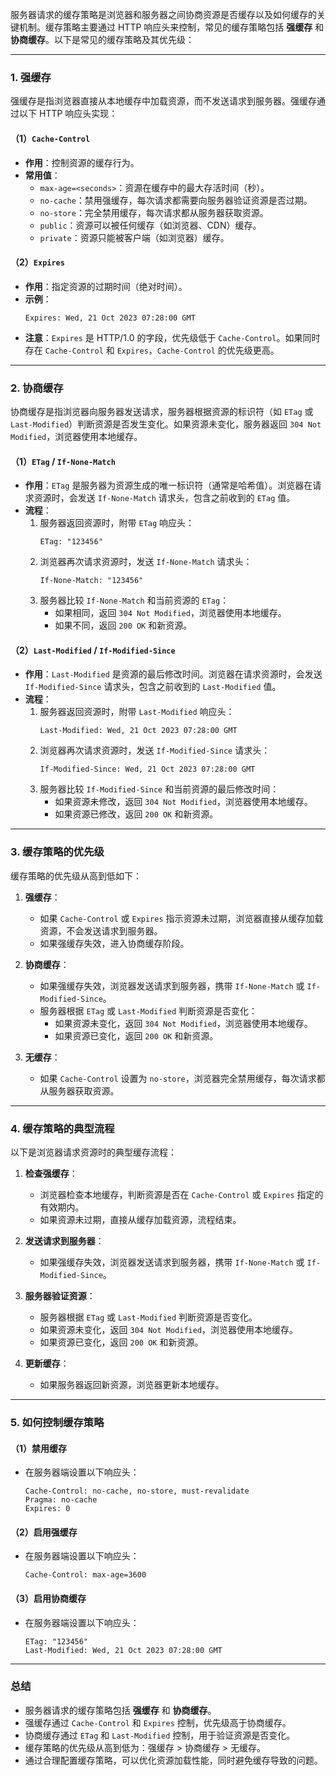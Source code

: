 服务器请求的缓存策略是浏览器和服务器之间协商资源是否缓存以及如何缓存的关键机制。缓存策略主要通过 HTTP 响应头来控制，常见的缓存策略包括 **强缓存** 和 **协商缓存**。以下是常见的缓存策略及其优先级：

---

### **1. 强缓存**
强缓存是指浏览器直接从本地缓存中加载资源，而不发送请求到服务器。强缓存通过以下 HTTP 响应头实现：

#### **（1）`Cache-Control`**
- **作用**：控制资源的缓存行为。
- **常用值**：
  - `max-age=<seconds>`：资源在缓存中的最大存活时间（秒）。
  - `no-cache`：禁用强缓存，每次请求都需要向服务器验证资源是否过期。
  - `no-store`：完全禁用缓存，每次请求都从服务器获取资源。
  - `public`：资源可以被任何缓存（如浏览器、CDN）缓存。
  - `private`：资源只能被客户端（如浏览器）缓存。

#### **（2）`Expires`**
- **作用**：指定资源的过期时间（绝对时间）。
- **示例**：
  ```http
  Expires: Wed, 21 Oct 2023 07:28:00 GMT
  ```
- **注意**：`Expires` 是 HTTP/1.0 的字段，优先级低于 `Cache-Control`。如果同时存在 `Cache-Control` 和 `Expires`，`Cache-Control` 的优先级更高。

---

### **2. 协商缓存**
协商缓存是指浏览器向服务器发送请求，服务器根据资源的标识符（如 `ETag` 或 `Last-Modified`）判断资源是否发生变化。如果资源未变化，服务器返回 `304 Not Modified`，浏览器使用本地缓存。

#### **（1）`ETag` / `If-None-Match`**
- **作用**：`ETag` 是服务器为资源生成的唯一标识符（通常是哈希值）。浏览器在请求资源时，会发送 `If-None-Match` 请求头，包含之前收到的 `ETag` 值。
- **流程**：
  1. 服务器返回资源时，附带 `ETag` 响应头：
     ```http
     ETag: "123456"
     ```
  2. 浏览器再次请求资源时，发送 `If-None-Match` 请求头：
     ```http
     If-None-Match: "123456"
     ```
  3. 服务器比较 `If-None-Match` 和当前资源的 `ETag`：
     - 如果相同，返回 `304 Not Modified`，浏览器使用本地缓存。
     - 如果不同，返回 `200 OK` 和新资源。

#### **（2）`Last-Modified` / `If-Modified-Since`**
- **作用**：`Last-Modified` 是资源的最后修改时间。浏览器在请求资源时，会发送 `If-Modified-Since` 请求头，包含之前收到的 `Last-Modified` 值。
- **流程**：
  1. 服务器返回资源时，附带 `Last-Modified` 响应头：
     ```http
     Last-Modified: Wed, 21 Oct 2023 07:28:00 GMT
     ```
  2. 浏览器再次请求资源时，发送 `If-Modified-Since` 请求头：
     ```http
     If-Modified-Since: Wed, 21 Oct 2023 07:28:00 GMT
     ```
  3. 服务器比较 `If-Modified-Since` 和当前资源的最后修改时间：
     - 如果资源未修改，返回 `304 Not Modified`，浏览器使用本地缓存。
     - 如果资源已修改，返回 `200 OK` 和新资源。

---

### **3. 缓存策略的优先级**
缓存策略的优先级从高到低如下：

1. **强缓存**：
   - 如果 `Cache-Control` 或 `Expires` 指示资源未过期，浏览器直接从缓存加载资源，不会发送请求到服务器。
   - 如果强缓存失效，进入协商缓存阶段。

2. **协商缓存**：
   - 如果强缓存失效，浏览器发送请求到服务器，携带 `If-None-Match` 或 `If-Modified-Since`。
   - 服务器根据 `ETag` 或 `Last-Modified` 判断资源是否变化：
     - 如果资源未变化，返回 `304 Not Modified`，浏览器使用本地缓存。
     - 如果资源已变化，返回 `200 OK` 和新资源。

3. **无缓存**：
   - 如果 `Cache-Control` 设置为 `no-store`，浏览器完全禁用缓存，每次请求都从服务器获取资源。

---

### **4. 缓存策略的典型流程**
以下是浏览器请求资源时的典型缓存流程：

1. **检查强缓存**：
   - 浏览器检查本地缓存，判断资源是否在 `Cache-Control` 或 `Expires` 指定的有效期内。
   - 如果资源未过期，直接从缓存加载资源，流程结束。

2. **发送请求到服务器**：
   - 如果强缓存失效，浏览器发送请求到服务器，携带 `If-None-Match` 或 `If-Modified-Since`。

3. **服务器验证资源**：
   - 服务器根据 `ETag` 或 `Last-Modified` 判断资源是否变化。
   - 如果资源未变化，返回 `304 Not Modified`，浏览器使用本地缓存。
   - 如果资源已变化，返回 `200 OK` 和新资源。

4. **更新缓存**：
   - 如果服务器返回新资源，浏览器更新本地缓存。

---

### **5. 如何控制缓存策略**
#### **（1）禁用缓存**
- 在服务器端设置以下响应头：
  ```http
  Cache-Control: no-cache, no-store, must-revalidate
  Pragma: no-cache
  Expires: 0
  ```

#### **（2）启用强缓存**
- 在服务器端设置以下响应头：
  ```http
  Cache-Control: max-age=3600
  ```

#### **（3）启用协商缓存**
- 在服务器端设置以下响应头：
  ```http
  ETag: "123456"
  Last-Modified: Wed, 21 Oct 2023 07:28:00 GMT
  ```

---

### **总结**
- 服务器请求的缓存策略包括 **强缓存** 和 **协商缓存**。
- 强缓存通过 `Cache-Control` 和 `Expires` 控制，优先级高于协商缓存。
- 协商缓存通过 `ETag` 和 `Last-Modified` 控制，用于验证资源是否变化。
- 缓存策略的优先级从高到低为：强缓存 > 协商缓存 > 无缓存。
- 通过合理配置缓存策略，可以优化资源加载性能，同时避免缓存导致的问题。
